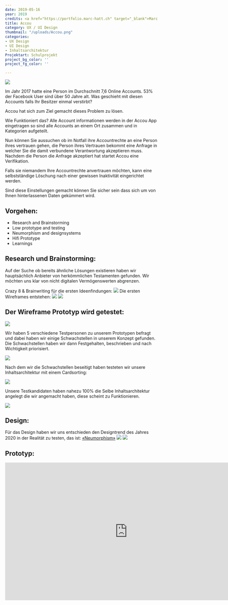 ```yaml
---
date: 2019-05-16
year: 2019
credits: <a href="https://portfolio.marc-hatt.ch" target="_blank">Marc Hatt</a>, <a href="http://nilsmaeder.ch/" target="_blank">Nils Mäder</a>, <a href="http://larsmaeder.ch/" target="_blank">Lars Mäder</a>
title: Accou
category: UX / UI Design
thumbnail: "/uploads/Accou.png"
categories:
- UX Design
- UI Design
- Inhaltsarchitektur
Projektart: Schulprojekt
project_bg_color: ''
project_fg_color: ''

---
```

![](/uploads/Accou_2.png)

Im Jahr 2017 hatte eine Person im Durchschnitt 7,6 Online Accounts. 53% der Facebook User sind über 50 Jahre alt. Was geschieht mit diesen Accounts falls Ihr Besitzer einmal verstirbt?

Accou hat sich zum Ziel gemacht dieses Problem zu lösen.

Wie Funktioniert das?
Alle Account informationen werden in der Accou App eingetragen so sind alle Accounts an einem Ort zusammen und in Kategorien aufgeteilt.

Nun können Sie aussuchen ob im Notfall ihre Accountrechte an eine Person ihres vertrauen gehen, die Person ihres Vertrauen bekommt eine Anfrage in welcher Sie die damit verbundene Verantwortung akzeptieren muss. Nachdem die Person die Anfrage akzeptiert hat startet Accou eine Verifikation. 

Falls sie niemandem Ihre Accountrechte anvertrauen möchten, kann eine selbstständige Löschung nach einer gewissen Inaktivität eingerichtet werden.

Sind diese Einstellungen gemacht können Sie sicher sein dass sich um von Ihnen hinterlassenen Daten gekümmert wird.

## Vorgehen:
* Research and Brainstorming
* Low prototype and testing
* Neumorphism and designsystems
* Hifi Prototype
* Learnings

## Research und Brainstorming:
Auf der Suche ob bereits ähnliche Lösungen existieren haben wir hauptsächlich Anbieter von herkömmlichen Testamenten gefunden. Wir möchten uns klar von nicht digitalen Vermögenswerten abgrenzen.

Crazy 8 & Brainwriting für die ersten Ideenfindungen:
![](/uploads/Crazy8.png)
Die ersten Wireframes entstehen:
![](/uploads/Wireframe1.png)
![](/uploads/Wireframe2.png)

## Der Wireframe Prototyp wird getestet:
![](/uploads/Wireframe_Testing.png)

Wir haben 5 verschiedene Testpersonen zu unserem Prototypen befragt und dabei haben wir einige Schwachstellen in unserem Konzept gefunden.
Die Schwachstellen haben wir dann Festgehalten, beschrieben und nach Wichtigkeit priorisiert. 

![](/uploads/Testing_Findings2.png)

Nach dem wir die Schwachstellen beseitigt haben testeten wir unsere Inhaltsarchitektur mit einem Cardsorting:

![](/uploads/Cardsorting1.jpg)

Unsere Testkandidaten haben nahezu 100% die Selbe Inhaltsarchitektur angelegt die wir angemacht haben, diese scheint zu Funktionieren.

![](/uploads/Cardsorting2.jpg)

## Design:
Für das Design haben wir uns entschieden den Designtrend des Jahres 2020 in der Realität zu testen, das ist: [«Neumorphism»](https://uxdesign.cc/neumorphism-in-user-interfaces-b47cef3bf3a6)
![](/uploads/Accou_Design.png)
![](/uploads/Accou_Design_System.png)

## Prototyp:
<iframe style="border: 1px solid rgba(0, 0, 0, 0.1);" width="800" height="450" src="https://www.figma.com/embed?embed_host=share&url=https%3A%2F%2Fwww.figma.com%2Fproto%2F7ZEG5zI7qYqj69KRDQ6Qo1%2FAfterlife%3Fnode-id%3D159%253A3%26viewport%3D333%252C311%252C0.10193023830652237%26scaling%3Dscale-down&chrome=DOCUMENTATION" allowfullscreen></iframe>